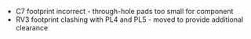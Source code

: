 * C7 footprint incorrect - through-hole pads too small for component
* RV3 footprint clashing with PL4 and PL5 - moved to provide additional clearance
